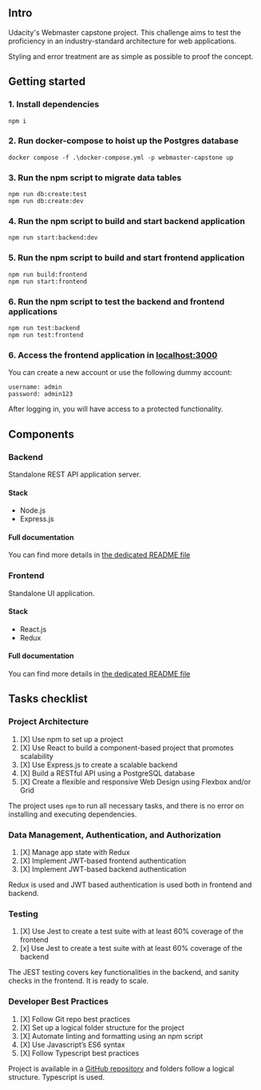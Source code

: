 ## Intro

Udacity's Webmaster capstone project. This challenge aims to test the proficiency in an industry-standard architecture
for web applications.

Styling and error treatment are as simple as possible to proof the concept.

## Getting started

### 1. Install dependencies
```
npm i
```

### 2. Run docker-compose to hoist up the Postgres database
```
docker compose -f .\docker-compose.yml -p webmaster-capstone up
```

### 3. Run the npm script to migrate data tables
```
npm run db:create:test
npm run db:create:dev
```

### 4. Run the npm script to build and start backend application
```
npm run start:backend:dev
```

### 5. Run the npm script to build and start frontend application
```
npm run build:frontend
npm run start:frontend
```

### 6. Run the npm script to test the backend and frontend applications
```
npm run test:backend
npm run test:frontend
```


### 6. Access the frontend application in [localhost:3000](http://localhost:3000/login)

You can create a new account or use the following dummy account:

```
username: admin
password: admin123
```

After logging in, you will have access to a protected functionality.


## Components

### Backend

Standalone REST API application server.

#### Stack

* Node.js
* Express.js

#### Full documentation

You can find more details in [the dedicated README file](./backend/README.md)


### Frontend

Standalone UI application.

#### Stack

* React.js
* Redux

#### Full documentation

You can find more details in [the dedicated README file](./frontend/README.md)


## Tasks checklist


### Project Architecture


1. [X] Use npm to set up a project
2. [X] Use React to build a component-based project that promotes scalability
3. [X] Use Express.js to create a scalable backend
4. [X] Build a RESTful API using a PostgreSQL database
5. [X] Create a flexible and responsive Web Design using Flexbox and/or Grid

The project uses `npm` to run all necessary tasks, and there is no error on installing and executing dependencies.



### Data Management, Authentication, and Authorization

1. [X] Manage app state with Redux
2. [X] Implement JWT-based frontend authentication
3. [X] Implement JWT-based backend authentication

Redux is used and JWT based authentication is used both in frontend and backend.



### Testing

1. [X] Use Jest to create a test suite with at least 60% coverage of the frontend
2. [x] Use Jest to create a test suite with at least 60% coverage of the backend

The JEST testing covers key functionalities in the backend, and sanity checks in the frontend. It is ready to scale.

### Developer Best Practices

1. [X] Follow Git repo best practices
2. [X] Set up a logical folder structure for the project
3. [X] Automate linting and formatting using an npm script
4. [X] Use Javascript’s ES6 syntax
5. [X] Follow Typescript best practices

Project is available in a [GitHub repository](https://github.com/jungleBadger/udacity-webmaster-capstone) and folders follow a logical structure. Typescript is used.









